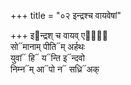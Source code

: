 +++
title = "०२ इन्द्रश्च वायवेषां"

+++
इ᳓न्द्रश् च वायव् एषां᳐  
सो᳓मानाम् पीति᳓म् अर्हथः  
युवां᳓ हि᳓ य᳓न्ति इ᳓न्दवो  
निम्न᳓म् आ᳓पो न᳓ सध्रि᳓अक्